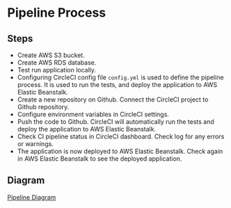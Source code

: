 # Pipeline Process

## Steps

- Create AWS S3 bucket.
- Create AWS RDS database.
- Test run application locally.
- Configuring CircleCI config file `config.yml` is used to define the pipeline process. It is used to run the tests, and deploy the application to AWS Elastic Beanstalk.
- Create a new repository on Github. Connect the CircleCI project to Github repository.
- Configure environment variables in CircleCI settings.
- Push the code to Github. CircleCI will automatically run the tests and deploy the application to AWS Elastic Beanstalk.
- Check CI pipeline status in CircleCI dashboard. Check log for any errors or warnings.
- The application is now deployed to AWS Elastic Beanstalk. Check again in AWS Elastic Beanstalk to see the deployed application.

## Diagram

[Pipeline Diagram](../ScreenShots/Architecture-diagram.jpg)